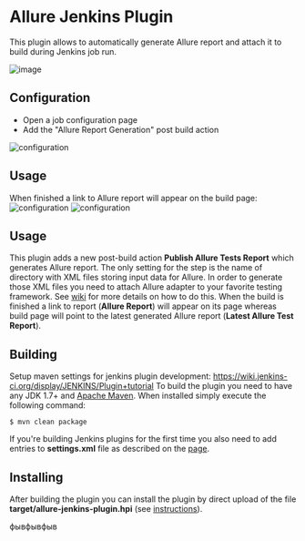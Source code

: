 # Allure Jenkins Plugin

This plugin allows to automatically generate Allure report and attach it to build during Jenkins job run.

![image](https://raw.github.com/allure-framework/allure-core/master/allure-dashboard.png)

## Configuration

 * Open a job configuration page
 * Add the "Allure Report Generation" post build action

![configuration](https://raw.githubusercontent.com/allure-framework/allure-jenkins-plugin/master/img/allure-configuration.png)

## Usage

When finished a link to Allure report will appear on the build page:
![configuration](https://raw.githubusercontent.com/allure-framework/allure-jenkins-plugin/master/img/allure-sidebar.png)
![configuration](https://raw.githubusercontent.com/allure-framework/allure-jenkins-plugin/master/img/allure-report.png)


## Usage
This plugin adds a new post-build action **Publish Allure Tests Report** which generates Allure report. The only setting for the step is the name of directory with XML files storing input data for Allure. In order to generate those XML files you need to attach Allure adapter to your favorite testing framework. See [wiki](https://github.com/allure-framework/allure-core/wiki) for more details on how to do this. When the build is finished a link to report (**Allure Report**) will appear on its page whereas build page will point to the latest generated Allure report (**Latest Allure Test Report**).

## Building

Setup maven settings for jenkins plugin development: https://wiki.jenkins-ci.org/display/JENKINS/Plugin+tutorial
To build the plugin you need to have any JDK 1.7+ and [Apache Maven](http://maven.apache.org/). When installed simply execute the following command:
```
$ mvn clean package
```
If you're building Jenkins plugins for the first time you also need to add entries to **settings.xml** file as described on the [page](https://wiki.jenkins-ci.org/display/JENKINS/Plugin+tutorial#Plugintutorial-SettingUpEnvironment).

## Installing
After building the plugin you can install the plugin by direct upload of the file **target/allure-jenkins-plugin.hpi** (see [instructions](https://wiki.jenkins-ci.org/display/JENKINS/Plugins#Plugins-Usingtheinterface)).

фывфывфыв
